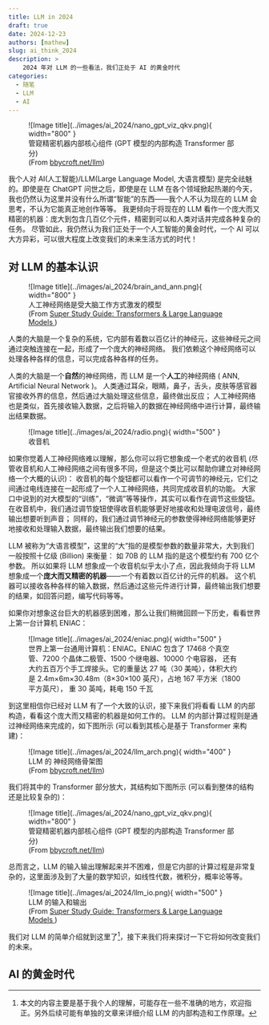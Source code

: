 ```yaml
---
title: LLM in 2024
draft: true
date: 2024-12-23
authors: [mathew]
slug: ai_think_2024
description: >
    2024 年对 LLM 的一些看法，我们正处于 AI 的黄金时代
categories:
  - 随笔
  - LLM
  - AI
---
```


<figure markdown="span">
  ![Image title](../images/ai_2024/nano_gpt_viz_qkv.png){ width="800" }
  <figcaption>管窥精密机器内部核心组件 (GPT 模型的内部构造 Transformer 部分)<br>
    (From <a href="https://bbycroft.net/llm">bbycroft.net/llm</a>)</figcaption>
</figure>

我个人对 AI(人工智能)/LLM(Large Language Model, 大语言模型) 是完全祛魅的。即使是在 ChatGPT 问世之后，即使是在 LLM 在各个领域掀起热潮的今天，
我也仍然认为这里并没有什么所谓“智能”的东西——我个人不认为现在的 LLM 会思考，不认为它能真正地创作等等。
我更倾向于将现在的 LLM 看作一个庞大而又精密的机器：庞大到包含几百亿个元件，精密到可以和人类对话并完成各种复杂的任务。
尽管如此，我仍然认为我们正处于一个人工智能的黄金时代，一个 AI 可以大方异彩，可以很大程度上改变我们的未来生活方式的时代！


<!-- more -->


## 对 LLM 的基本认识

<figure markdown="span">
  ![Image title](../images/ai_2024/brain_and_ann.png){ width="800" }
  <figcaption>人工神经网络是受大脑工作方式激发的模型<br>
    (From <a href="https://superstudy.guide/transformers-large-language-models/">Super Study Guide: Transformers & Large Language Models
</a>)</figcaption>
</figure>

人类的大脑是一个复杂的系统，它内部有着数以百亿计的神经元，这些神经元之间通过突触连接在一起，形成了一个庞大的神经网络。
我们依赖这个神经网络可以处理各种各样的信息，可以完成各种各样的任务。


人类的大脑是一个**自然**的神经网络，而 LLM 是一个**人工**的神经网络 ( ANN, Artificial Neural Network )。
人类通过耳朵，眼睛，鼻子，舌头，皮肤等感官器官接收外界的信息，然后通过大脑处理这些信息，最终做出反应；
人工神经网络也是类似，首先接收输入数据，之后将输入的数据在神经网络中进行计算，最终输出结果数据。


<figure markdown="span">
  ![Image title](../images/ai_2024/radio.png){ width="500" }
  <figcaption>收音机</figcaption>
</figure>

如果你觉着人工神经网络难以理解，那么你可以将它想象成一个老式的收音机
(尽管收音机和人工神经网络之间有很多不同，但是这个类比可以帮助你建立对神经网络一个大概的认识)：
收音机的每个旋钮都可以看作一个可调节的神经元，它们之间通过电线连接在一起形成了一个人工神经网络，共同完成收音机的功能。
大家口中说到的对大模型的“训练”，“微调”等等操作，其实可以看作在调节这些旋钮。
在收音机中，我们通过调节旋钮使得收音机能够更好地接收和处理电波信号，最终输出想要听到声音；
同样的，我们通过调节神经元的参数使得神经网络能够更好地接收和处理输入数据，最终输出我们想要的结果。


LLM 被称为“大语言模型”，这里的“大”指的是模型参数的数量非常大，大到我们一般按照十亿级 (Billion) 来衡量：
如 70B 的 LLM 指的是这个模型约有 700 亿个参数。
所以如果将 LLM 想象成一个收音机似乎太小了点，因此我倾向于将 LLM 想象成一个**庞大而又精密的机器**——一个有着数以百亿计的元件的机器。
这个机器可以接收各种各样的输入数据，然后通过这些元件进行计算，最终输出我们想要的结果，如回答问题，编写代码等等。

如果你对想象这台巨大的机器感到困难，那么让我们稍微回顾一下历史，看看世界上第一台计算机 ENIAC：

<figure markdown="span">
  ![Image title](../images/ai_2024/eniac.png){ width="500" }
  <figcaption>世界上第一台通用计算机：ENIAC。ENIAC 包含了 17468 个真空管、7200 个晶体二极管、1500 个继电器、10000 个电容器，
            还有大约五百万个手工焊接头。它的重量达 27 吨（30 美吨），体积大约是 2.4m×6m×30.48m（8×30×100 英尺），占地 167 平方米（1800 平方英尺），
            重 30 英吨，耗电 150 千瓦</figcaption>
</figure>


到这里相信你已经对 LLM 有了一个大致的认识，接下来我们将看看 LLM 的内部构造，看看这个庞大而又精密的机器是如何工作的。
LLM 的内部计算过程则是通过神经网络来完成的，如下图所示 (可以看到其核心是基于 Transformer 来构建)：
<figure markdown="span">
  ![Image title](../images/ai_2024/llm_arch.png){ width="400" }
  <figcaption>LLM 的 神经网络骨架图<br>
    (From <a href="https://bbycroft.net/llm">bbycroft.net/llm</a>)</figcaption>
</figure>

我们将其中的 Transformer 部分放大，其结构如下图所示 (可以看到整体的结构还是比较复杂的)：

<figure markdown="span">
  ![Image title](../images/ai_2024/nano_gpt_viz_qkv.png){ width="800" }
  <figcaption>管窥精密机器内部核心组件 (GPT 模型的内部构造 Transformer 部分)<br>
    (From <a href="https://bbycroft.net/llm">bbycroft.net/llm</a>)</figcaption>
</figure>


总而言之，LLM 的输入输出理解起来并不困难，但是它内部的计算过程是非常复杂的，这里面涉及到了大量的数学知识，如线性代数，微积分，概率论等等。

<figure markdown="span">
  ![Image title](../images/ai_2024/llm_io.png){ width="500" }
  <figcaption>LLM 的输入和输出<br>
    (From <a href="https://superstudy.guide/transformers-large-language-models/">Super Study Guide: Transformers & Large Language Models
</a>)</figcaption>
</figure>

我们对 LLM 的简单介绍就到这里了[^1]，接下来我们将来探讨一下它将如何改变我们的未来。

[^1]: 本文的内容主要是基于我个人的理解，可能存在一些不准确的地方，欢迎指正。另外后续可能有单独的文章来详细介绍 LLM 的内部构造和工作原理。


## AI 的黄金时代



